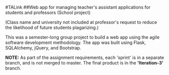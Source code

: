 #TALink
##Web app for managing teacher's assistant applications for students and professors (School project) 

(Class name and university not included at professor's request to reduce the likelihood of future students plagarizing.)

This was a semester-long group project to build a web app using the agile software development methodology.
The app was built using Flask, SQLAlchemy, jQuery, and Bootstrap.

**NOTE:** As part of the assignment requirements, each 'sprint' is in a separate branch, and is not merged to master. The final product is in the **'Iteration-3'** branch.
